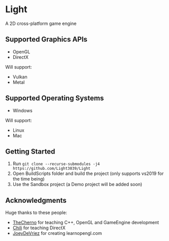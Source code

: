 # Light
A 2D cross-platform game engine

## Supported Graphics APIs
* OpenGL
* DirectX

Will support:
* Vulkan
* Metal

## Supported Operating Systems
* Windows

Will support:
* Linux
* Mac

## Getting Started
1. Run `git clone --recurse-submodules -j4 https://github.com/Light3039/Light`
2. Open BuildScripts folder and build the project (only supports vs2019 for the time being)
3. Use the Sandbox project (a Demo project will be added soon)


## Acknowledgments
Huge thanks to these people:
* [TheCherno](https://www.youtube.com/channel/UCQ-W1KE9EYfdxhL6S4twUNw) for teaching C++, OpenGL and GameEngine development
* [Chili](https://www.youtube.com/channel/UCsyHonfwHi4fLb2lkq0DEAA) for teaching DirectX
* [JoeyDeVriez](https://learnopengl.com/) for creating learnopengl.com
